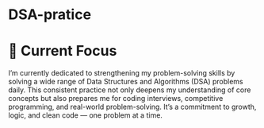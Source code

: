 # DSA-pratice
# 🚀 Current Focus
I’m currently dedicated to strengthening my problem-solving skills by solving a wide range of Data Structures and Algorithms (DSA) problems daily. This consistent practice not only deepens my understanding of core concepts but also prepares me for coding interviews, competitive programming, and real-world problem-solving. It’s a commitment to growth, logic, and clean code — one problem at a time.
